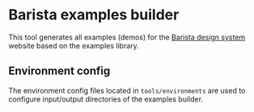 # Barista examples builder

This tool generates all examples (demos) for the
[Barista design system](https://barista.dynatrace.com) website based on the
examples library.

## Environment config

The environment config files located in `tools/environments` are used to
configure input/output directories of the examples builder.
